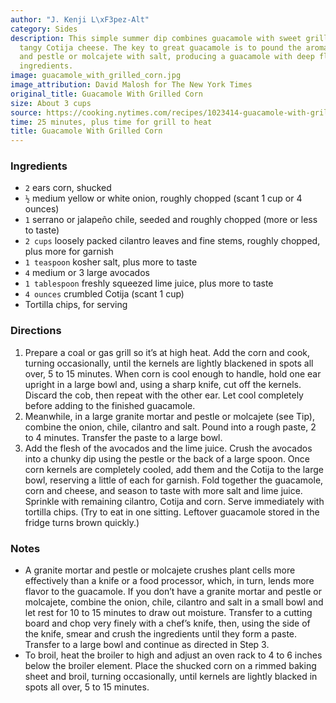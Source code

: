 ```yaml
---
author: "J. Kenji L\xF3pez-Alt"
category: Sides
description: This simple summer dip combines guacamole with sweet grilled corn and
  tangy Cotija cheese. The key to great guacamole is to pound the aromatics in a mortar
  and pestle or molcajete with salt, producing a guacamole with deep flavor from minimal
  ingredients.
image: guacamole_with_grilled_corn.jpg
image_attribution: David Malosh for The New York Times
original_title: Guacamole With Grilled Corn
size: About 3 cups
source: https://cooking.nytimes.com/recipes/1023414-guacamole-with-grilled-corn
time: 25 minutes, plus time for grill to heat
title: Guacamole With Grilled Corn
---
```

### Ingredients

* `2` ears corn, shucked
* `½` medium yellow or white onion, roughly chopped (scant 1 cup or 4 ounces)
* `1` serrano or jalapeño chile, seeded and roughly chopped (more or less to taste)
* `2 cups` loosely packed cilantro leaves and fine stems, roughly chopped, plus more for garnish
* `1 teaspoon` kosher salt, plus more to taste
* `4` medium or 3 large avocados
* `1 tablespoon` freshly squeezed lime juice, plus more to taste
* `4 ounces` crumbled Cotija (scant 1 cup)
* Tortilla chips, for serving

### Directions

1. Prepare a coal or gas grill so it’s at high heat. Add the corn and cook, turning occasionally, until the kernels are lightly blackened in spots all over, 5 to 15 minutes. When corn is cool enough to handle, hold one ear upright in a large bowl and, using a sharp knife, cut off the kernels. Discard the cob, then repeat with the other ear. Let cool completely before adding to the finished guacamole.
2. Meanwhile, in a large granite mortar and pestle or molcajete (see Tip), combine the onion, chile, cilantro and salt. Pound into a rough paste, 2 to 4 minutes. Transfer the paste to a large bowl.
3. Add the flesh of the avocados and the lime juice. Crush the avocados into a chunky dip using the pestle or the back of a large spoon. Once corn kernels are completely cooled, add them and the Cotija to the large bowl, reserving a little of each for garnish. Fold together the guacamole, corn and cheese, and season to taste with more salt and lime juice. Sprinkle with remaining cilantro, Cotija and corn. Serve immediately with tortilla chips. (Try to eat in one sitting. Leftover guacamole stored in the fridge turns brown quickly.)

### Notes

* A granite mortar and pestle or molcajete crushes plant cells more effectively than a knife or a food processor, which, in turn, lends more flavor to the guacamole. If you don’t have a granite mortar and pestle or molcajete, combine the onion, chile, cilantro and salt in a small bowl and let rest for 10 to 15 minutes to draw out moisture. Transfer to a cutting board and chop very finely with a chef’s knife, then, using the side of the knife, smear and crush the ingredients until they form a paste. Transfer to a large bowl and continue as directed in Step 3.
* To broil, heat the broiler to high and adjust an oven rack to 4 to 6 inches below the broiler element. Place the shucked corn on a rimmed baking sheet and broil, turning occasionally, until kernels are lightly blacked in spots all over, 5 to 15 minutes.